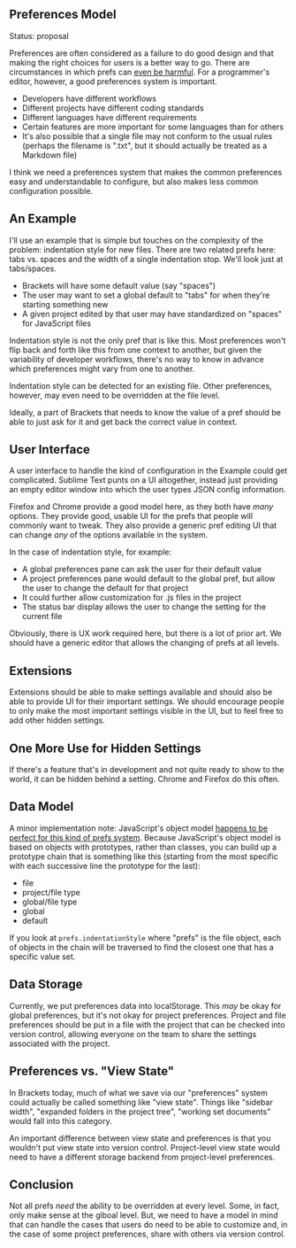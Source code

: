 ## Preferences Model ##

Status: proposal

Preferences are often considered as a failure to do good design and that making the right choices for users is a better way to go. There are circumstances in which prefs can [even be harmful](http://limi.net/checkboxes-that-kill/). For a programmer's editor, however, a good preferences system is important.

* Developers have different workflows
* Different projects have different coding standards
* Different languages have different requirements
* Certain features are more important for some languages than for others
* It's also possible that a single file may not conform to the usual rules (perhaps the filename is ".txt", but it should actually be treated as a Markdown file)

I think we need a preferences system that makes the common preferences easy and understandable to configure, but also makes less common configuration possible.

## An Example ##

I'll use an example that is simple but touches on the complexity of the problem: indentation style for new files. There are two related prefs here: tabs vs. spaces and the width of a single indentation stop. We'll look just at tabs/spaces.

* Brackets will have some default value (say "spaces")
* The user may want to set a global default to "tabs" for when they're starting something new
* A given project edited by that user may have standardized on "spaces" for JavaScript files

Indentation style is not the only pref that is like this. Most preferences won't flip back and forth like this from one context to another, but given the variability of developer workflows, there's no way to know in advance which preferences might vary from one to another.

Indentation style can be detected for an existing file. Other preferences, however, may even need to be overridden at the file level.

Ideally, a part of Brackets that needs to know the value of a pref should be able to just ask for it and get back the correct value in context.

## User Interface ##

A user interface to handle the kind of configuration in the Example could get complicated. Sublime Text punts on a UI altogether, instead just providing an empty editor window into which the user types JSON config information.

Firefox and Chrome provide a good model here, as they both have *many* options. They provide good, usable UI for the prefs that people will commonly want to tweak. They also provide a generic pref editing UI that can change *any* of the options available in the system.

In the case of indentation style, for example:

* A global preferences pane can ask the user for their default value
* A project preferences pane would default to the global pref, but allow the user to change the default for that project
* It could further allow customization for .js files in the project
* The status bar display allows the user to change the setting for the current file

Obviously, there is UX work required here, but there is a lot of prior art. We should have a generic editor that allows the changing of prefs at all levels.

## Extensions ##

Extensions should be able to make settings available and should also be able to provide UI for their important settings. We should encourage people to only make the most important settings visible in the UI, but to feel free to add other hidden settings.

## One More Use for Hidden Settings ##

If there's a feature that's in development and not quite ready to show to the world, it can be hidden behind a setting. Chrome and Firefox do this often.

## Data Model ##

A minor implementation note: JavaScript's object model [happens to be perfect for this kind of prefs system](http://steve-yegge.blogspot.com/2008/10/universal-design-pattern.html). Because JavaScript's object model is based on objects with prototypes, rather than classes, you can build up a prototype chain that is something like this (starting from the most specific with each successive line the prototype for the last):

* file
* project/file type
* global/file type
* global
* default

If you look at `prefs.indentationStyle` where "prefs" is the file object, each of objects in the chain will be traversed to find the closest one that has a specific value set.

## Data Storage ##

Currently, we put preferences data into localStorage. This *may* be okay for global preferences, but it's not okay for project preferences. Project and file preferences should be put in a file with the project that can be checked into version control, allowing everyone on the team to share the settings associated with the project.

## Preferences vs. "View State" ##

In Brackets today, much of what we save via our "preferences" system could actually be called something like "view state". Things like "sidebar width", "expanded folders in the project tree", "working set documents" would fall into this category.

An important difference between view state and preferences is that you wouldn't put view state into version control. Project-level view state would need to have a different storage backend from project-level preferences.

## Conclusion ##

Not all prefs *need* the ability to be overridden at every level. Some, in fact, only make sense at the glboal level. But, we need to have a model in mind that can handle the cases that users do need to be able to customize and, in the case of some project preferences, share with others via version control.
